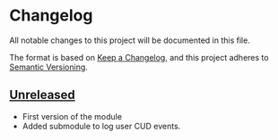 <!-- markdownlint-disable MD024 -->
# Changelog

All notable changes to this project will be documented in this file.

The format is based on [Keep a Changelog](https://keepachangelog.com/en/1.1.0/),
and this project adheres to [Semantic Versioning](https://semver.org/spec/v2.0.0.html).

## [Unreleased]

- First version of the module
- Added submodule to log user CUD events.

[Unreleased]: https://github.com/OS2web/os2web_audit/compare/develop...HEAD
